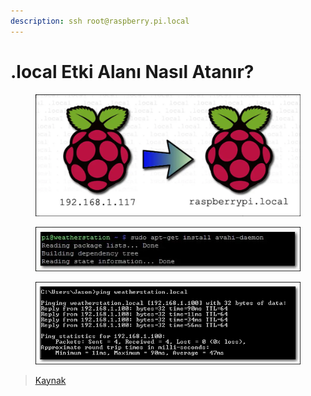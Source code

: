 ```yaml
---
description: ssh root@raspberry.pi.local
---
```


# .local Etki Alanı Nasıl Atanır?

<figure><img src="../../.gitbook/assets/RaspberryPi.local.png" alt=""><figcaption></figcaption></figure>

<figure><img src="../../.gitbook/assets/pi@weatherstation.png" alt=""><figcaption></figcaption></figure>

<figure><img src="../../.gitbook/assets/weatherstation.local.png" alt=""><figcaption></figcaption></figure>

> [Kaynak](https://www.howtogeek.com/167190/how-and-why-to-assign-the-.local-domain-to-your-raspberry-pi/)
